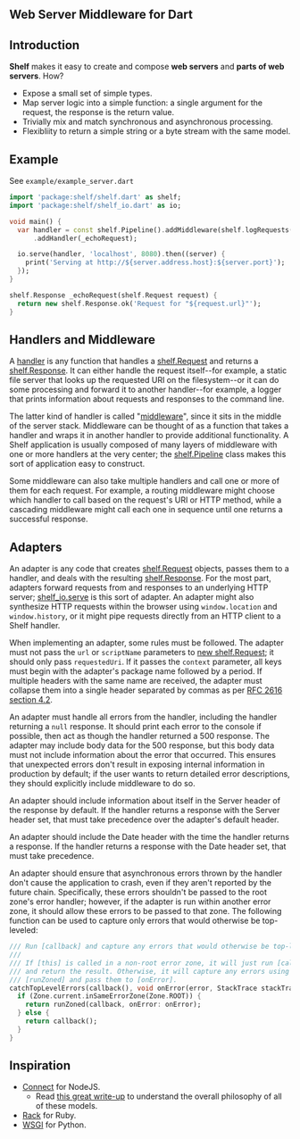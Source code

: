 ## Web Server Middleware for Dart

## Introduction

**Shelf** makes it easy to create and compose **web servers** and **parts of web
servers**. How?

* Expose a small set of simple types.
* Map server logic into a simple function: a single argument for the request,
the response is the return value.
* Trivially mix and match synchronous and asynchronous processing.
* Flexibliity to return a simple string or a byte stream with the same model.

## Example

See `example/example_server.dart`

```dart
import 'package:shelf/shelf.dart' as shelf;
import 'package:shelf/shelf_io.dart' as io;

void main() {
  var handler = const shelf.Pipeline().addMiddleware(shelf.logRequests())
      .addHandler(_echoRequest);

  io.serve(handler, 'localhost', 8080).then((server) {
    print('Serving at http://${server.address.host}:${server.port}');
  });
}

shelf.Response _echoRequest(shelf.Request request) {
  return new shelf.Response.ok('Request for "${request.url}"');
}
```

## Handlers and Middleware

A [handler][] is any function that handles a [shelf.Request][] and returns a
[shelf.Response][]. It can either handle the request itself--for example, a
static file server that looks up the requested URI on the filesystem--or it can
do some processing and forward it to another handler--for example, a logger that
prints information about requests and responses to the command line.

[handler]: https://api.dartlang.org/apidocs/channels/be/dartdoc-viewer/shelf/shelf.Handler

[shelf.Request]: https://api.dartlang.org/apidocs/channels/be/dartdoc-viewer/shelf/shelf.Request

[shelf.Response]:  https://api.dartlang.org/apidocs/channels/be/dartdoc-viewer/shelf/shelf.Response

The latter kind of handler is called "[middleware][]", since it sits in the
middle of the server stack. Middleware can be thought of as a function that
takes a handler and wraps it in another handler to provide additional
functionality. A Shelf application is usually composed of many layers of
middleware with one or more handlers at the very center; the [shelf.Pipeline][]
class makes this sort of application easy to construct.

[middleware]: https://api.dartlang.org/apidocs/channels/be/dartdoc-viewer/shelf/shelf.Middleware

[shelf.Pipeline]:  https://api.dartlang.org/apidocs/channels/be/dartdoc-viewer/shelf/shelf.Pipeline

Some middleware can also take multiple handlers and call one or more of them for
each request. For example, a routing middleware might choose which handler to
call based on the request's URI or HTTP method, while a cascading middleware
might call each one in sequence until one returns a successful response.

## Adapters

An adapter is any code that creates [shelf.Request][] objects, passes them to a
handler, and deals with the resulting [shelf.Response][]. For the most part,
adapters forward requests from and responses to an underlying HTTP server;
[shelf_io.serve][] is this sort of adapter. An adapter might also synthesize
HTTP requests within the browser using `window.location` and `window.history`,
or it might pipe requests directly from an HTTP client to a Shelf handler.

[shelf_io.serve]: https://api.dartlang.org/apidocs/channels/be/dartdoc-viewer/shelf/shelf-io#id_serve

When implementing an adapter, some rules must be followed. The adapter must not
pass the `url` or `scriptName` parameters to [new shelf.Request][]; it should
only pass `requestedUri`. If it passes the `context` parameter, all keys must
begin with the adapter's package name followed by a period. If multiple headers
with the same name are received, the adapter must collapse them into a single
header separated by commas as per [RFC 2616 section 4.2][].

[new shelf.Request]: https://api.dartlang.org/apidocs/channels/be/dartdoc-viewer/shelf/shelf.Request#id_Request-

[RFC 2616 section 4.2]: http://www.w3.org/Protocols/rfc2616/rfc2616-sec4.html

An adapter must handle all errors from the handler, including the handler
returning a `null` response. It should print each error to the console if
possible, then act as though the handler returned a 500 response. The adapter
may include body data for the 500 response, but this body data must not include
information about the error that occurred. This ensures that unexpected errors
don't result in exposing internal information in production by default; if the
user wants to return detailed error descriptions, they should explicitly include
middleware to do so.

An adapter should include information about itself in the Server header of the
response by default. If the handler returns a response with the Server header
set, that must take precedence over the adapter's default header.

An adapter should include the Date header with the time the handler returns a
response. If the handler returns a response with the Date header set, that must
take precedence.

An adapter should ensure that asynchronous errors thrown by the handler don't
cause the application to crash, even if they aren't reported by the future
chain. Specifically, these errors shouldn't be passed to the root zone's error
handler; however, if the adapter is run within another error zone, it should
allow these errors to be passed to that zone. The following function can be used
to capture only errors that would otherwise be top-leveled:

```dart
/// Run [callback] and capture any errors that would otherwise be top-leveled.
///
/// If [this] is called in a non-root error zone, it will just run [callback]
/// and return the result. Otherwise, it will capture any errors using
/// [runZoned] and pass them to [onError].
catchTopLevelErrors(callback(), void onError(error, StackTrace stackTrace)) {
  if (Zone.current.inSameErrorZone(Zone.ROOT)) {
    return runZoned(callback, onError: onError);
  } else {
    return callback();
  }
}
```

## Inspiration

* [Connect](http://www.senchalabs.org/connect/) for NodeJS.
    * Read [this great write-up](http://howtonode.org/connect-it) to understand
      the overall philosophy of all of these models.
* [Rack](http://rack.github.io/) for Ruby.
* [WSGI](http://legacy.python.org/dev/peps/pep-3333/) for Python.
